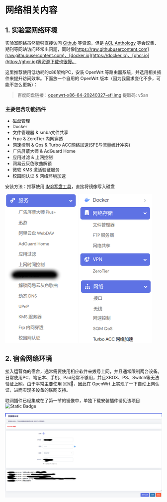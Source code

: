 # 网络相关内容

## 1. 实验室网络环境

实验室网络虽然能够直接访问 [Github](https://github.com) 等资源，但是 [ACL Anthology](https://aclanthology.org/) 等会议集、期刊等网站访问经常出问题，同时像[https://raw.githubusercontent.com](raw.githubusercontent.com)、[docker.io](https://docker.io)、[ghcr.io](https://ghcr.io)等资源下载也很慢。

这里推荐使用低功耗的x86架构PC，安装 OpenWrt 等路由器系统，并选用相关插件来提升访问效率。下面放一个自用的 OpenWrt 版本（因为我需求变化不多，可能不怎么更新）：

> 百度网盘链接：[openwrt-x86-64-20240327-efi.img](https://pan.baidu.com/s/18crIklZBqruszpdYZwPDow?pwd=v5an ) 提取码: v5an

### 主要包含功能插件

- 磁盘管理
- Docker
- 文件管理器 & smba文件共享
- Frpc & ZeroTier 内网穿透
- 网速控制 & Qos & Turbo ACC网络加速(SFE与流量统计冲突)
- 广告屏蔽大师 & AdGuard Home
- 应用过滤 & 上网控制
- 网易云灰色歌曲解锁
- 微软 KMS 激活验证服务
- 校园网认证 & 网络环境加速

安装方法：推荐使用 [IMG写盘工具](https://roadkil.net/program.php/P12/Disk%20Image)，直接将镜像写入磁盘

![feature1](../src/images/openwrt1.png) ![feature2](../src/images/openwrt2.png)

## 2. 宿舍网络环境

接入运营商的宿舍，通常需要使用相应软件来拨号上网，并且通常限制两台设备。日常使用PC、笔记本、手机、Pad经常不够用，并且XBOX、PS、Switch等无法验证上网。由于平常主要使用 🇨🇳🎀，因此在 OpenWrt 上实现了一下自动上网认证，进而实现多设备的联网支持。

联网插件已经集成在了第一节的镜像中，单独下载安装插件请见该项目 ![Static Badge](https://img.shields.io/badge/nicholas9698-luci--app--campusnet-blue?logo=Github&link=https%3A%2F%2Fgithub.com%2Fnicholas9698%2Fluci-app-campusnet)

![campusnet_cu](../src/images/campusnet_cu.png)
